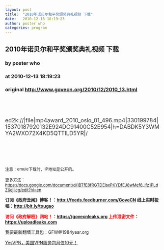 ```yaml
---
layout: post
title:  "2010年诺贝尔和平奖颁奖典礼视频 下载"
date:   2010-12-13 18:19:23
author: poster who
categories: program
---
```


## 2010年诺贝尔和平奖颁奖典礼视频 下载
### by poster who
### at 2010-12-13 18:19:23
### original <http://www.govecn.org/2010/12/2010_13.html>

<font size="4"><br><br><br><font style="color:rgb(51,51,51)" size="4">ed2k://|file|mp4award_2010_oslo_01_496.mp4|330199784|15370187920132E924DC91400C52E954|h=DABDK5Y3WMYA2WXO72X4KD5QTTILD5YR|/</font><br>   <font size="2"><br><br><br><br><br><br>注意：emule下载时，IP地址是公开的。<br><br>更多方法：<a href="https://docs.google.com/document/d/1BTfE8fRGTDElsxPKYDfEJ8wMef8_ifz1PLdZ6ejiicg/edit?hl=en">https://docs.google.com/document/d/1BTfE8fRGTDElsxPKYDfEJ8wMef8_ifz1PLdZ6ejiicg/edit?hl=en</a></font><br>   </font> <div><p></p>
<b>订阅《政府丑闻》博客！：<a href="https://www.google.com/reader/view/feed/http://feeds.feedburner.com/GoveCN">http://feeds.feedburner.com/GoveCN</a>  线上实时投稿：<a href="http://bit.ly/tougao">http://bit.ly/tougao</a></b>
<p></p>
<b><font color="red">访问《政府解密》网站！：<a href="http://goo.gl/1Xhlz">https://govecnleaks.org</a> 上传泄密文件：<a href="http://goo.gl/ImRrL">https://uploadleaks.com</a></font></b>
<p></p>
我要最新翻墙工具包：GFW@1984year.org
<p></p>
<a href="http://bit.ly/YesVPN">YesVPN，美国VPN服务包月仅10元！</a><img width="1" height="1" src="https://blogger.googleusercontent.com/tracker/5836956241912134551-8729891674793207599?l=www.govecn.org" alt=""></div><img src="http://feeds.feedburner.com/~r/GoveCN/~4/KFN3hrx5L0I" height="1" width="1">